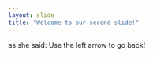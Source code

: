 ```yaml
---
layout: slide
title: "Welcome to our second slide!"
---
```

as she said:
Use the left arrow to go back!
